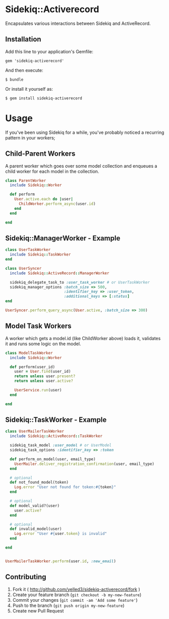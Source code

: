 # Sidekiq::Activerecord

Encapsulates various interactions between Sidekiq and ActiveRecord.

## Installation

Add this line to your application's Gemfile:

    gem 'sidekiq-activerecord'

And then execute:

    $ bundle

Or install it yourself as:

    $ gem install sidekiq-activerecord

# Usage

If you've been using Sidekiq for a while, you've probably noticed a recurring pattern in your workers;

## Child-Parent Workers
A parent worker which goes over some model collection and enqueues a child worker for each model in the collection.

```ruby
class ParentWorker
  include Sidekiq::Worker

  def perform
    User.active.each do |user|
      ChildWorker.perform_async(user.id)
    end
  end

end
```

## Sidekiq::ManagerWorker - Example

```ruby
class UserTaskWorker
  include Sidekiq::TaskWorker
end

class UserSyncer
  include Sidekiq::ActiveRecord::ManagerWorker

  sidekiq_delegate_task_to :user_task_worker # or UserTaskWorker
  sidekiq_manager_options :batch_size => 500,
                          :identifier_key => :user_token,
                          :additional_keys => [:status]
end

UserSyncer.perform_query_async(User.active, :batch_size => 300)
```

## Model Task Workers

A worker which gets a model.id (like ChildWorker above) loads it, validates it and runs some logic on the model.

```ruby
class ModelTaskWorker
  include Sidekiq::Worker

  def perform(user_id)
    user = User.find(user_id)
    return unless user.present?
    return unless user.active?

    UserService.run(user)
  end

end
```

## Sidekiq::TaskWorker - Example

```ruby
class UserMailerTaskWorker
  include Sidekiq::ActiveRecord::TaskWorker

  sidekiq_task_model :user_model # or UserModel
  sidekiq_task_options :identifier_key => :token

  def perform_on_model(user, email_type)
    UserMailer.deliver_registration_confirmation(user, email_type)
  end

  # optional
  def not_found_model(token)
    Log.error "User not found for token:#{token}"
  end

  # optional
  def model_valid?(user)
    user.active?
  end

  # optional
  def invalid_model(user)
    Log.error "User #{user.token} is invalid"
  end

end


UserMailerTaskWorker.perform(user.id, :new_email)
```

## Contributing

1. Fork it ( http://github.com/yelled3/sidekiq-activerecord/fork )
2. Create your feature branch (`git checkout -b my-new-feature`)
3. Commit your changes (`git commit -am 'Add some feature'`)
4. Push to the branch (`git push origin my-new-feature`)
5. Create new Pull Request
